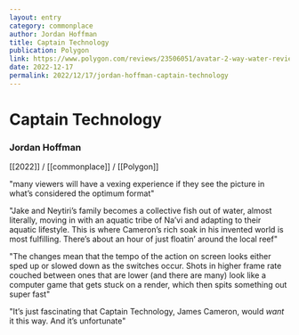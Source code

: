 ```yaml
---
layout: entry
category: commonplace
author: Jordan Hoffman
title: Captain Technology
publication: Polygon
link: https://www.polygon.com/reviews/23506051/avatar-2-way-water-review-james-cameron
date: 2022-12-17
permalink: 2022/12/17/jordan-hoffman-captain-technology
---
```


# Captain Technology

### Jordan Hoffman

[[2022]] / [[commonplace]] / [[Polygon]]

"many viewers will have a vexing experience if they see the picture in what’s considered the optimum format"

"Jake and Neytiri’s family becomes a collective fish out of water, almost literally, moving in with an aquatic tribe of Na’vi and adapting to their aquatic lifestyle. This is where Cameron’s rich soak in his invented world is most fulfilling. There’s about an hour of just floatin’ around the local reef"

"The changes mean that the tempo of the action on screen looks either sped up or slowed down as the switches occur. Shots in higher frame rate couched between ones that are lower (and there are many) look like a computer game that gets stuck on a render, which then spits something out super fast"

"It’s just fascinating that Captain Technology, James Cameron, would *want* it this way. And it’s unfortunate"
